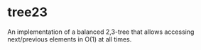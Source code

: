 # tree23
An implementation of a balanced 2,3-tree that allows accessing next/previous elements in O(1) at all times.
